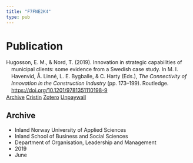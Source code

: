 ```yaml
---
title: "F7FNE2K4"
type: pub
---
```

<h1>Publication</h1>
<article id="csl-bib-container-F7FNE2K4" class="csl-bib-container">
  <div class="csl-bib-body" style="line-height: 1.35; padding-left: 1em; text-indent:-1em;">
  <div class="csl-entry">Hugosson, E. M., &amp; Nord, T. (2019). Innovation in strategic capabilities of municipal clients: some evidence from a Swedish case study. In M. I. Havenvid, &#xC5;. Linn&#xE9;, L. E. Bygballe, &amp; C. Harty (Eds.), <i>The Connectivity of Innovation in the Construction Industry</i> (pp. 173&#x2013;199). Routledge. <a href="https://doi.org/10.1201/9781351110198-9">https://doi.org/10.1201/9781351110198-9</a></div>
</div>
  <div class="csl-bib-buttons">
    <a href="#taxonomy-article-F7FNE2K4" class="csl-bib-button">Archive</a>
    <a href="https://app.cristin.no/results/show.jsf?id=1702359" alt="Cristin URL" class="csl-bib-button">Cristin</a>
    <a href="http://zotero.org/groups/5402882/items/F7FNE2K4" alt="Zotero URL" class="csl-bib-button">Zotero</a>
    <a href="https://doi.org/10.1201/9781351110198-9" class="csl-bib-button">Unpaywall</a>
  </div>
  <div id="csl-bib-meta-container-F7FNE2K4"></div>
</article>
<div id="csl-bib-meta-F7FNE2K4" class="csl-bib-meta">
  <article id="taxonomy-article-F7FNE2K4" class="taxonomy-article">
    <h1>Archive</h1>
    <ul>
      <li>Inland Norway University of Applied Sciences</li>
      <li>Inland School of Business and Social Sciences</li>
      <li>Department of Organisation, Leadership and Management</li>
      <li>2019</li>
      <li>June</li>
    </ul>
  </article>
</div>
